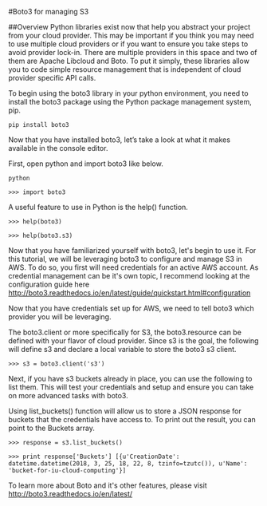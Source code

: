 #Boto3 for managing S3

##Overview
Python libraries exist now that help you abstract your project from your cloud 
provider. This may be important if you think you may need to use multiple cloud 
providers or if you want to ensure you take steps to avoid provider lock-in. 
There are multiple providers in this space and two of them are Apache Libcloud 
and Boto. To put it simply, these libraries allow you to code simple resource 
management that is independent of cloud provider specific API calls. 

To begin using the boto3 library in your python environment, you need to install the boto3 package using the Python package management system, pip.

`pip install boto3`

Now that you have installed boto3, let’s take a look at what it makes available in the console editor.

First, open python and import boto3 like below.

`python`

`>>> import boto3`

A useful feature to use in Python is the help() function.

`>>> help(boto3)`

`>>> help(boto3.s3)`


Now that you have familiarized yourself with boto3, let's begin to use it. For this tutorial, we will be leveraging boto3 to configure and manage S3 in AWS. To do so, you first will need credentials for an active AWS account. As credential management can be it's own topic, I recommend looking at the configuration guide here http://boto3.readthedocs.io/en/latest/guide/quickstart.html#configuration

Now that you have credentials set up for AWS, we need to tell boto3 which provider you will be leveraging. 

The boto3.client or more specifically for S3, the boto3.resource can be defined with your flavor of cloud provider. Since s3 is the goal, the following will define s3 and declare a local variable to store the boto3 s3 client.

`>>> s3 = boto3.client('s3')`

Next, if you have s3 buckets already in place, you can use the following to list them. This will test your credentials and setup and ensure you can take on more advanced tasks with boto3.

Using list_buckets() function will allow us to store a JSON response for buckets that the credentials have access to. To print out the result, you can point to the Buckets array.

`>>> response = s3.list_buckets()`

`>>> print response['Buckets']
[{u'CreationDate': datetime.datetime(2018, 3, 25, 18, 22, 8, tzinfo=tzutc()), u'Name': 'bucket-for-iu-cloud-computing'}]`

To learn more about Boto and it's other features, please visit http://boto3.readthedocs.io/en/latest/
